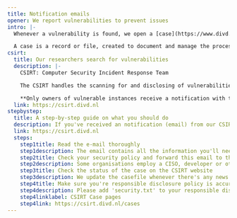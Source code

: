```yaml
---
title: Notification emails
opener: We report vulnerabilities to prevent issues
intro: |-
  Whenever a vulnerability is found, we open a [case](https://www.divd.nl/dictionary/) and create a fingerprint*. Afterwards, we start scanning to identify vulnerable instances and notify the owners of these systems. This structured approach helps ensure that vulnerabilities are tracked, managed, and resolved systematically.

  A case is a record or file, created to document and manage the process of addressing the specific vulnerability.  A fingerprint is a unique identifier or signature for the vulnerability to help in identifying affected systems.
csirt:
  title: Our researchers search for vulnerabilities
  description: |-
    CSIRT: Computer Security Incident Response Team

    The CSIRT handles the scanning for and disclosing of vulnerabilities, either discovered by DIVD researchers or third parties and warning people for leaked credentials and operates our CVE Numbering Authority (CNA) capability.

    **Only owners of vulnerable instances receive a notification with the host information and mitigation steps.**
  link: https://csirt.divd.nl
stepbystep:
  title: A step-by-step guide on what you should do
  description: If you've received an notification (email) from our CSIRT, check whether the email address contains @divd.nl. This could be csirt@divd.nl, divd-case-number@csirt.divd.nl or a name-of-researcher@divd.nl (as some of our researchers prefer to send notifications from their personal DIVD account).
  link: https://csirt.divd.nl
  steps:
    step1title: Read the e-mail thoroughly
    step1description: The email contains all the information you'll need to take actions on this vulnerability. We always share the possible consequences when the vulnerability is exploited by a threat actor.
    step2title: Check your security policy and forward this email to the right person
    step2description: Some organisations employ a CISO, developer or other IT-team member, please inform the right person in your organisation about the vulnerability. If you don't have a contact who could help you out, please reply on our email and we'll do our best to help you out.
    step3title: Check the status of the case on the CSIRT website
    step3description: We update the casefile whenever there's any news on the vulnerability. This might be when a patch is available or, unfortunately, in some cases when there's no patch available yet we keep you updated on what type of mitigations you can take.
    step4title: Make sure you're responsible disclosure policy is accurate.
    step4description: Please add 'security.txt' to your responsible disclosure policy. You could use securitytxt.org to easily create a security.txt file and ask your administrator to add it in the source of the website.
    step4linklabel: CSIRT Case pages
    step4link: https://csirt.divd.nl/cases
---
```

